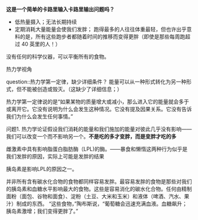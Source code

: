 


**这是一个简单的卡路里输入卡路里输出问题吗？**


- 低热量摄入；无法长期持续
- 定期消耗大量能量会使我们发胖；
  跑得最多的人往往体重最轻，但也许出乎意料的是，所有这些跑步者都随着时间的推移而变得更胖（即使是那些每周跑超过 40 英里的人！）

没有任何的科学仪器，可以平衡所有的食物。


热力学视角

question::热力学第一定律，缺少详细条件？
能量可以从一种形式转化为另一种形式，但不能被创造或毁灭。（这缺少了详细信息；）

热力学第一定律说的是“如果某物的质量增大或减小，那么进入它的能量就会多于或离开它。它没有说明为什么会发生这种情况。它没有提及因果关系。它没有告诉我们为什么会发生任何事情。”

问题1. 热力学论证假设我们消耗的能量和我们施加的能量对彼此几乎没有影响——我们可以改变一个而不影响另一个。**不是吃的多才变胖，而是变胖才吃的多**


雌激素中具有影响脂蛋白脂肪酶（LPL)的酶。——暴食和懒惰这两种行为似乎是我们发胖的原因，实际上可能是发胖的结果

胰岛素是影响LPL的原因之一。

并非所有含有碳水化合物的食物都同样容易发胖。最容易发胖的食物是那些对我们的胰岛素和血糖水平影响最大的食物。这些是容易消化的碳水化合物。任何由精制面粉（面包、谷物和面食）、淀粉（土豆、大米和玉米）和液体（啤酒、汽水、果汁）制成的东西。 “这些食物，”陶布斯说，“葡萄糖会迅速充满血液。血糖飙升；胰岛素激增；我们变得更胖了。”











